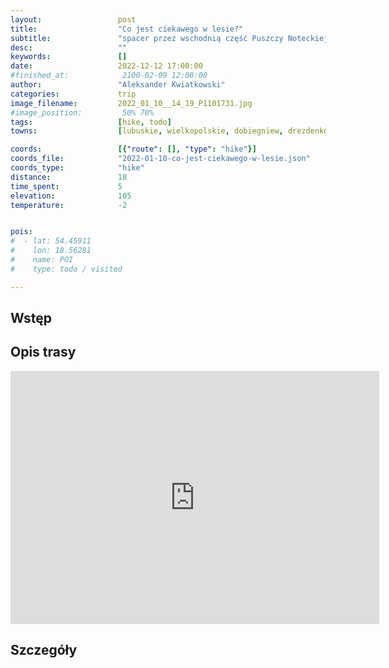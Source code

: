 ```yaml
---
layout:                 post
title:                  "Co jest ciekawego w lesie?"
subtitle:               "spacer przez wschodnią część Puszczy Noteckiej, ścieżka"
desc:                   ""
keywords:               []
date:                   2022-12-12 17:00:00
#finished_at:            2100-02-09 12:00:00
author:                 "Aleksander Kwiatkowski"
categories:             trip
image_filename:         2022_01_10__14_19_P1101731.jpg
#image_position:         50% 70%
tags:                   [hike, todo]
towns:                  [lubuskie, wielkopolskie, dobiegniew, drezdenko, krzyz_wielkopolski]

coords:                 [{"route": [], "type": "hike"}]
coords_file:            "2022-01-10-co-jest-ciekawego-w-lesie.json"
coords_type:            "hike"
distance:               18
time_spent:             5
elevation:              105
temperature:            -2


pois:
#  - lat: 54.45911
#    lon: 18.56281
#    name: POI
#    type: todo / visited

---
```



## Wstęp

## Opis trasy

<iframe height='405' width='590' frameborder='0' allowtransparency='true' scrolling='no' src='https://www.strava.com/activities/6502787967/embed/4f43bfa46c57dec776f1098a3e3e75280e8b2f09'></iframe>

## Szczegóły
